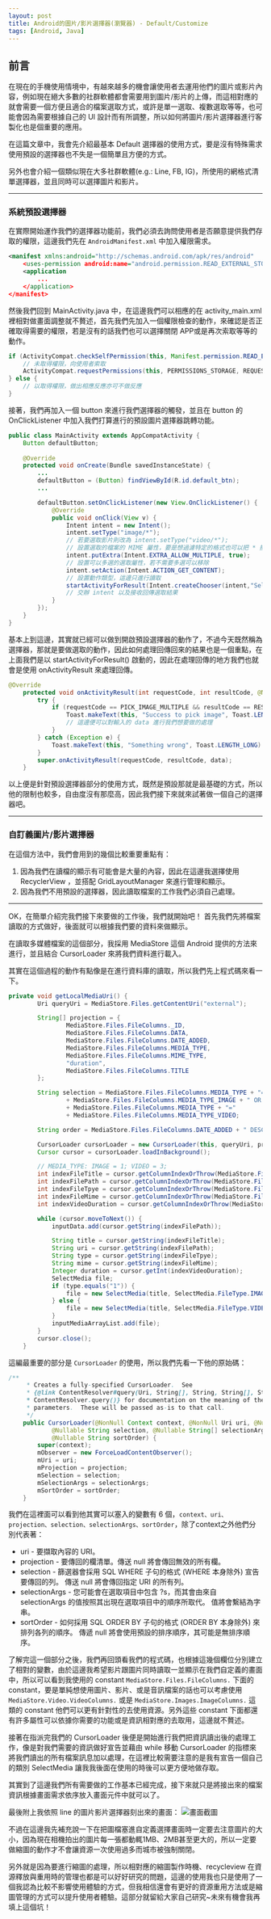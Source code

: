 ```yaml
---
layout: post
title: Android的圖片/影片選擇器(瀏覽器) - Default/Customize
tags: [Android, Java]
---
```


## 前言
在現在的手機使用情境中，有越來越多的機會讓使用者去運用他們的圖片或影片內容，例如現在絕大多數的社群軟體都會需要用到圖片/影片的上傳，而這相對應的就會需要一個方便且適合的檔案選取方式，或許是單一選取、複數選取等等，也可能會因為需要根據自己的 UI 設計而有所調整，所以如何將圖片/影片選擇器進行客製化也是個重要的應用。

在這篇文章中，我會先介紹最基本 Default 選擇器的使用方式，要是沒有特殊需求使用預設的選擇器也不失是一個簡單且方便的方式。

另外也會介紹一個類似現在大多社群軟體(e.g.: Line, FB, IG)，所使用的網格式清單選擇器，並且同時可以選擇圖片和影片。

---

### 系統預設選擇器

在實際開始運作我們的選擇器功能前，我們必須去詢問使用者是否願意提供我們存取的權限，這邊我們先在 `AndroidManifest.xml` 中加入權限需求。

``` xml
<manifest xmlns:android="http://schemas.android.com/apk/res/android"
    <uses-permission android:name="android.permission.READ_EXTERNAL_STORAGE"/>
    <application
        ...
    </application>
</manifest>
```

然後我們回到 MainActivity.java 中，在這邊我們可以相應的在 activity_main.xml 裡相對做畫面調整就不贅述，首先我們先加入一個權限檢查的動作，來確認是否正確取得需要的權限，若是沒有的話我們也可以選擇關閉 APP或是再次索取等等的動作。

``` java
if (ActivityCompat.checkSelfPermission(this, Manifest.permission.READ_EXTERNAL_STORAGE) != PackageManager.PERMISSION_GRANTED) {
    // 未取得權限，向使用者索取
    ActivityCompat.requestPermissions(this, PERMISSIONS_STORAGE, REQUEST_EXTERNAL_STORAGE);
} else {
    // 以取得權限，做出相應反應亦可不做反應
}
```

接著，我們再加入一個 button 來進行我們選擇器的觸發，並且在 button 的 OnClickListener 中加入我們打算進行的預設圖片選擇器跳轉功能。

``` java
public class MainActivity extends AppCompatActivity {
    Button defaultButton;
    
    @Override
    protected void onCreate(Bundle savedInstanceState) {
        ...
        defaultButton = (Button) findViewById(R.id.default_btn);
        ...

        defaultButton.setOnClickListener(new View.OnClickListener() {
            @Override
            public void onClick(View v) {
                Intent intent = new Intent();
                intent.setType("image/*");
                // 若要選取影片則改為 intent.setType("video/*");
                // 設置選取的檔案的 MIME 屬性，要是想過濾特定的格式也可以把 * 換成目標檔案格式
                intent.putExtra(Intent.EXTRA_ALLOW_MULTIPLE, true);
                // 設置可以多選的選取屬性，若不需要多選可以移除
                intent.setAction(Intent.ACTION_GET_CONTENT);
                // 設置動作類型，這邊只進行讀取
                startActivityForResult(Intent.createChooser(intent,"Select Picture"), PICK_IMAGE_MULTIPLE);
                // 交辦 intent 以及接收回傳選取結果
            }
        });
    }
}
```

基本上到這邊，其實就已經可以做到開啟預設選擇器的動作了，不過今天既然稱為選擇器，那就是要做選取的動作，因此如何處理回傳回來的結果也是一個重點，在上面我們是以 startActivityForResult() 啟動的，因此在處理回傳的地方我們也就會是使用 onActivityResult 來處理回傳。

``` java
@Override
    protected void onActivityResult(int requestCode, int resultCode, @Nullable Intent data) {
        try {
            if (requestCode == PICK_IMAGE_MULTIPLE && resultCode == RESULT_OK && null != data) {
                Toast.makeText(this, "Success to pick image", Toast.LENGTH_LONG).show();
                // 這邊便可以對輸入的 data 進行我們想要做的處理
            }
        } catch (Exception e) {
            Toast.makeText(this, "Something wrong", Toast.LENGTH_LONG).show();
        }
        super.onActivityResult(requestCode, resultCode, data);
    }
```

以上便是針對預設選擇器部分的使用方式，既然是預設那就是最基礎的方式，所以他的限制也較多，自由度沒有那麼高，因此我們接下來就來試著做一個自己的選擇器吧。

---

### 自訂義圖片/影片選擇器

在這個方法中，我們會用到的幾個比較重要重點有：
1. 因為我們在讀檔的顯示有可能會是大量的內容，因此在這邊我選擇使用 RecyclerView ，並搭配 GridLayoutManager 來進行管理和顯示。
2. 因為我們不用預設的選擇器，因此讀取檔案的工作我們必須自己處理。

---

OK，在簡單介紹完我們接下來要做的工作後，我們就開始吧！
首先我們先將檔案讀取的方式做好，後面就可以根據我們要的資料來做顯示。

在讀取多媒體檔案的這個部分，我採用 MediaStore 這個 Android 提供的方法來進行，並且結合 CursorLoader 來將我們資料進行載入。

其實在這個過程的動作有點像是在進行資料庫的讀取，所以我們先上程式碼來看一下。

``` java
private void getLocalMediaUri() {
        Uri queryUri = MediaStore.Files.getContentUri("external");

        String[] projection = {
                MediaStore.Files.FileColumns._ID,
                MediaStore.Files.FileColumns.DATA,
                MediaStore.Files.FileColumns.DATE_ADDED,
                MediaStore.Files.FileColumns.MEDIA_TYPE,
                MediaStore.Files.FileColumns.MIME_TYPE,
                "duration",
                MediaStore.Files.FileColumns.TITLE
        };

        String selection = MediaStore.Files.FileColumns.MEDIA_TYPE + "="
                + MediaStore.Files.FileColumns.MEDIA_TYPE_IMAGE + " OR "
                + MediaStore.Files.FileColumns.MEDIA_TYPE + "="
                + MediaStore.Files.FileColumns.MEDIA_TYPE_VIDEO;

        String order = MediaStore.Files.FileColumns.DATE_ADDED + " DESC";

        CursorLoader cursorLoader = new CursorLoader(this, queryUri, projection, selection, null, order);
        Cursor cursor = cursorLoader.loadInBackground();

        // MEDIA_TYPE: IMAGE = 1; VIDEO = 3;
        int indexFileTitle = cursor.getColumnIndexOrThrow(MediaStore.Files.FileColumns.TITLE);
        int indexFilePath = cursor.getColumnIndexOrThrow(MediaStore.Files.FileColumns.DATA);
        int indexFileTpye = cursor.getColumnIndexOrThrow(MediaStore.Files.FileColumns.MEDIA_TYPE);
        int indexFileMime = cursor.getColumnIndexOrThrow(MediaStore.Files.FileColumns.MIME_TYPE);
        int indexVideoDuration = cursor.getColumnIndexOrThrow(MediaStore.Files.FileColumns.DURATION);

        while (cursor.moveToNext()) {
            inputData.add(cursor.getString(indexFilePath));

            String title = cursor.getString(indexFileTitle);
            String uri = cursor.getString(indexFilePath);
            String type = cursor.getString(indexFileTpye);
            String mime = cursor.getString(indexFileMime);
            Integer duration = cursor.getInt(indexVideoDuration);
            SelectMedia file;
            if (type.equals("1")) {
                file = new SelectMedia(title, SelectMedia.FileType.IMAGE, uri, mime, null, null);
            } else {
                file = new SelectMedia(title, SelectMedia.FileType.VIDEO, uri, mime, null, duration);
            }
            inputMediaArrayList.add(file);
        }
        cursor.close();
    }
```

這編最重要的部分是 `CursorLoader` 的使用，所以我們先看一下他的原始碼：

``` java
/**
     * Creates a fully-specified CursorLoader.  See
     * {@link ContentResolver#query(Uri, String[], String, String[], String)
     * ContentResolver.query()} for documentation on the meaning of the
     * parameters.  These will be passed as-is to that call.
     */
    public CursorLoader(@NonNull Context context, @NonNull Uri uri, @Nullable String[] projection,
            @Nullable String selection, @Nullable String[] selectionArgs,
            @Nullable String sortOrder) {
        super(context);
        mObserver = new ForceLoadContentObserver();
        mUri = uri;
        mProjection = projection;
        mSelection = selection;
        mSelectionArgs = selectionArgs;
        mSortOrder = sortOrder;
    }
```

我們在這裡面可以看到他其實可以塞入的變數有 6 個，`context、uri、projection、selection、selectionArgs、sortOrder`，除了context之外他們分別代表著：
* uri - 要擷取內容的 URI。
* projection - 要傳回的欄清單。傳送 null 將會傳回無效的所有欄。
* selection - 篩選器會採用 SQL WHERE 子句的格式 (WHERE 本身除外) 宣告要傳回的列。 傳送 null 將會傳回指定 URI 的所有列。
* selectionArgs - 您可能會在選取項目中包含 ?s，而其會由來自 selectionArgs 的值按照其出現在選取項目中的順序所取代。 值將會繫結為字串。
* sortOrder - 如何採用 SQL ORDER BY 子句的格式 (ORDER BY 本身除外) 來排列各列的順序。 傳遞 null 將會使用預設的排序順序，其可能是無排序順序。

了解完這一個部分之後，我們再回頭看我們的程式碼，也根據這幾個欄位分別建立了相對的變數，由於這邊我希望影片跟圖片同時讀取一並顯示在我們自定義的畫面中，所以可以看到我使用的 constant `MediaStore.Files.FileColumns.` 下面的 constant，要是單純想使用圖片、影片、或是音訊檔案的話也可以考慮使用 `MediaStore.Video.VideoColumns.` 或是 `MediaStore.Images.ImageColumns.` 這類的 constant 他們可以更有針對性的去使用資源。另外這些 constant 下面都還有許多屬性可以依據你需要的功能或是資訊相對應的去取用，這邊就不贅述。

接著在指派完我們的 CursorLoader 後便是開始進行我們把資訊讀出後的處理工作，像是對我們需要的資訊做好宣告並藉由 while 移動 CursorLoader 的指標來將我們讀出的所有檔案訊息加以處理，在這裡比較需要注意的是我有宣告一個自己的類別 SelectMedia 讓我我後面在使用的時後可以更方便地做存取。

其實到了這邊我們所有需要做的工作基本已經完成，接下來就只是將接出來的檔案資訊根據畫面需求依序放入畫面元件中就可以了。

最後附上我依照 line 的圖片影片選擇器刻出來的畫面：
![畫面截圖](https://ithelp.ithome.com.tw/upload/images/20200513/20125739vWXMz24qGy.png)

不過在這邊我先補充說一下在把圖檔塞進自定義選擇畫面時一定要去注意圖片的大小，因為現在相機拍出的圖片每一張都動輒1MB、2MB甚至更大的，所以一定要做縮圖的動作才不會讓資源一次使用過多而城市被強制關閉。

另外就是因為要進行縮圖的處理，所以相對應的縮圖製作時機、recycleview 在資源釋放與重用時的管理也都是可以好好研究的問題，這邊的使用我也只是使用了一個我認為比較不影響使用體驗的方式，但我相信還會有更好的資源重用方法或是縮圖管理的方式可以提升使用者體驗。這部分就留給大家自己研究~未來有機會我再填上這個坑！

